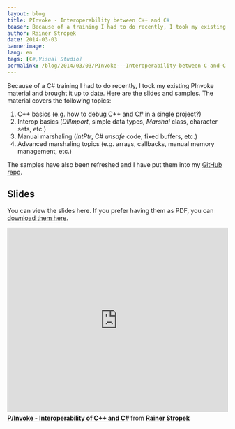 ```yaml
---
layout: blog
title: PInvoke - Interoperability between C++ and C#
teaser: Because of a training I had to do recently, I took my existing PInvoke material and brought it up to date. Here are the slides. The samples have also been refreshed and I have put them into my GitHub repo.
author: Rainer Stropek
date: 2014-03-03
bannerimage: 
lang: en
tags: [C#,Visual Studio]
permalink: /blog/2014/03/03/PInvoke---Interoperability-between-C-and-C
---
```


<p>Because of a C# training I had to do recently, I took my existing PInvoke material and brought it up to date. Here are the slides and samples. The material covers the following topics:</p><ol>
  <li>C++ basics (e.g. how to debug C++ and C# in a single project?)</li>
  <li>Interop basics (<em>DllImport</em>, simple data types, <em>Marshal</em> class, character sets, etc.)</li>
  <li>Manual marshaling (<em>IntPtr</em>, C# <em>unsafe</em> code, fixed buffers, etc.)</li>
  <li>Advanced marshaling topics (e.g. arrays, callbacks, manual memory management, etc.)</li>
</ol><p class="showcase">The samples have also been refreshed and I have put them into my <a href="https://github.com/rstropek/Samples/tree/master/PInvoke" target="_blank">GitHub repo</a>.</p><h2>Slides</h2><p>You can view the slides here. If you prefer having them as PDF, you can <a href="{{site.baseurl}}/content/images/blog/2014/03/PInvoke.pdf" target="_blank">download them here</a>.</p><iframe src="http://www.slideshare.net/slideshow/embed_code/31856102?rel=0" width="512" height="421" frameborder="0" marginwidth="0" marginheight="0" scrolling="no" style="border:1px solid #CCC; border-width:1px 1px 0; margin-bottom:5px; max-width: 100%;" allowfullscreen="allowfullscreen"></iframe><div style="margin-bottom:5px">
  <strong>
    <a href="https://www.slideshare.net/rstropek/pinvoke-interoperability-of-c-and-c" title="P/Invoke - Interoperability of C++ and C#" target="_blank">P/Invoke - Interoperability of C++ and C#</a>
  </strong> from <strong><a href="http://www.slideshare.net/rstropek" target="_blank">Rainer Stropek</a></strong></div>